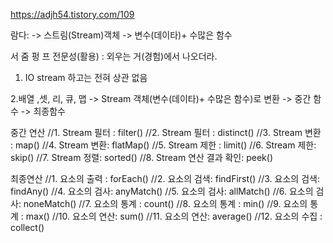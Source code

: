 https://adjh54.tistory.com/109

람다: ->  스트림(Stream)객체 -> 변수(데이타)+ 수많은 함수 

서 줌 펑 프
전문성(활용) : 외우는 거(경험)에서 나오더라.

1. IO stream 하고는 전혀 상관 없음

2.배열 ,셋, 리, 큐, 맵 -> Stream 객체(변수(데이타)+ 수많은 함수)로 변환 -> 중간 함수 -> 최종함수

 

중간 연산
//1. Stream 필터 : filter()
//2. Stream 필터 : distinct()
//3. Stream 변환 : map()
//4. Stream 변환: flatMap()
//5. Stream 제한 : limit()
//6. Stream 제한: skip()
//7. Stream 정렬: sorted()
//8. Stream 연산 결과 확인: peek()

최종연산
//1. 요소의 출력 : forEach()
//2. 요소의 검색: findFirst()
//3. 요소의 검색: findAny()
//4. 요소의 검사: anyMatch()
//5. 요소의 검사: allMatch()
//6. 요소의 검사: noneMatch()
//7. 요소의 통계 : count()
//8. 요소의 통계 : min()
//9. 요소의 통계 : max()
//10. 요소의 연산: sum()
//11. 요소의 연산: average()
//12. 요소의 수집 : collect()